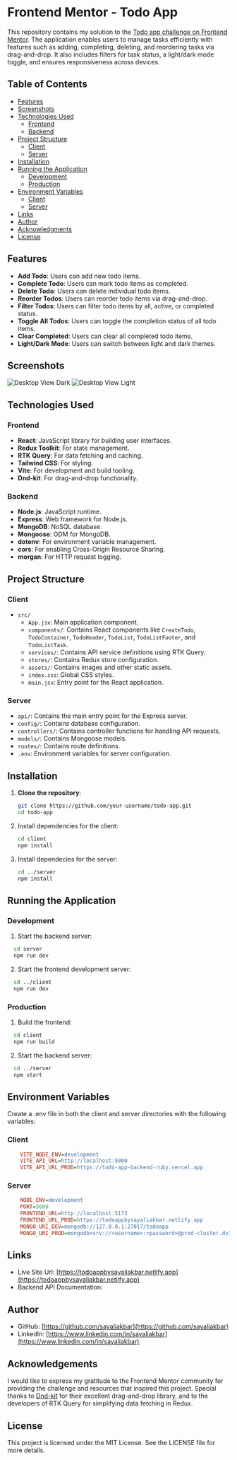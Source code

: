 # Frontend Mentor - Todo App

This repository contains my solution to the [Todo app challenge on Frontend Mentor](https://www.frontendmentor.io/challenges/todo-app-Su1_KokOW). The application enables users to manage tasks efficiently with features such as adding, completing, deleting, and reordering tasks via drag-and-drop. It also includes filters for task status, a light/dark mode toggle, and ensures responsiveness across devices.

## Table of Contents

- [Features](#features)
- [Screenshots](#screenshots)
- [Technologies Used](#technologies-used)
  - [Frontend](#frontend)
  - [Backend](#backend)
- [Project Structure](#project-structure)
  - [Client](#client)
  - [Server](#server)
- [Installation](#installation)
- [Running the Application](#running-the-application)
  - [Development](#development)
  - [Production](#production)
- [Environment Variables](#environment-variables)
  - [Client](#client-1)
  - [Server](#server-1)
- [Links](#links)
- [Author](#author)
- [Acknowledgments](#acknowledgments)
- [License](#license)

## Features

- **Add Todo**: Users can add new todo items.
- **Complete Todo**: Users can mark todo items as completed.
- **Delete Todo**: Users can delete individual todo items.
- **Reorder Todos**: Users can reorder todo items via drag-and-drop.
- **Filter Todos**: Users can filter todo items by all, active, or completed status.
- **Toggle All Todos**: Users can toggle the completion status of all todo items.
- **Clear Completed**: Users can clear all completed todo items.
- **Light/Dark Mode**: Users can switch between light and dark themes.

## Screenshots

![Desktop View Dark](https://github.com/user-attachments/assets/2d3a0afc-aa22-4545-b289-10fd8bdebd3c)
![Desktop View Light](https://github.com/user-attachments/assets/7618eb32-9a62-4ee9-9543-f63f14a1b058)

## Technologies Used

### Frontend

- **React**: JavaScript library for building user interfaces.
- **Redux Toolkit**: For state management.
- **RTK Query**: For data fetching and caching.
- **Tailwind CSS**: For styling.
- **Vite**: For development and build tooling.
- **Dnd-kit**: For drag-and-drop functionality.

### Backend

- **Node.js**: JavaScript runtime.
- **Express**: Web framework for Node.js.
- **MongoDB**: NoSQL database.
- **Mongoose**: ODM for MongoDB.
- **dotenv**: For environment variable management.
- **cors**: For enabling Cross-Origin Resource Sharing.
- **morgan**: For HTTP request logging.

## Project Structure

### Client

- `src/`
  - `App.jsx`: Main application component.
  - `components/`: Contains React components like `CreateTodo`, `TodoContainer`, `TodoHeader`, `TodoList`, `TodoListFooter`, and `TodoListTask`.
  - `services/`: Contains API service definitions using RTK Query.
  - `stores/`: Contains Redux store configuration.
  - `assets/`: Contains images and other static assets.
  - `index.css`: Global CSS styles.
  - `main.jsx`: Entry point for the React application.

### Server

- `api/`: Contains the main entry point for the Express server.
- `config/`: Contains database configuration.
- `controllers/`: Contains controller functions for handling API requests.
- `models/`: Contains Mongoose models.
- `routes/`: Contains route definitions.
- `.env`: Environment variables for server configuration.

## Installation

1. **Clone the repository**:

   ```sh
   git clone https://github.com/your-username/todo-app.git
   cd todo-app
   ```

2. Install dependencies for the client:
   ```sh
   cd client
   npm install
   ```
3. Install dependecies for the server:
   ```sh
   cd ../server
   npm install
   ```

## Running the Application

### Development

1. Start the backend server:

```sh
  cd server
  npm run dev
```

2. Start the frontend development server:

```sh
  cd ../client
  npm run dev
```

### Production

1. Build the frontend:

```sh
  cd client
  npm run build
```

2. Start the backend server:

```sh
  cd ../server
  npm start
```

## Environment Variables

Create a .env file in both the client and server directories with the following variables:

### Client

```ini
    VITE_NODE_ENV=development
    VITE_API_URL=http://localhost:5000
    VITE_API_URL_PROD=https://todo-app-backend-ruby.vercel.app
```

### Server

```ini
    NODE_ENV=development
    PORT=5000
    FRONTEND_URL=http://localhost:5173
    FRONTEND_URL_PROD=https://todoappbysayaliakbar.netlify.app
    MONGO_URI_DEV=mongodb://127.0.0.1:27017/todoapp
    MONGO_URI_PROD=mongodb+srv://<username>:<password>@prod-cluster.dv35n.mongodb.net/todoapp?retryWrites=true&w=majority&appName=prod-cluster
```

## Links

- Live Site Url: [https://todoappbysayaliakbar.netlify.app](https://todoappbysayaliakbar.netlify.app)
- Backend API Documentation: []()

## Author

- GitHub: [https://github.com/sayaliakbar](https://github.com/sayaliakbar)
- LinkedIn: [https://www.linkedin.com/in/sayaliakbar](https://www.linkedin.com/in/sayaliakbar)

## Acknowledgements

I would like to express my gratitude to the Frontend Mentor community for providing the challenge and resources that inspired this project. Special thanks to [Dnd-kit](https://dndkit.com/) for their excellent drag-and-drop library, and to the developers of RTK Query for simplifying data fetching in Redux.

## License

This project is licensed under the MIT License. See the LICENSE file for more details.
